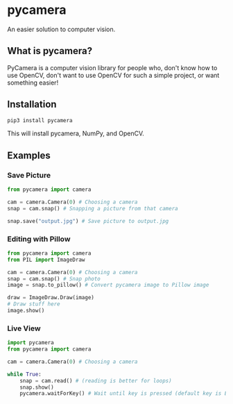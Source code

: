 # pycamera

An easier solution to computer vision.

## What is pycamera?

PyCamera is a computer vision library for people who, don't know how to use OpenCV, don't want to use OpenCV for such a simple project, or want something easier!

## Installation

```sh
pip3 install pycamera
```

This will install pycamera, NumPy, and OpenCV.

## Examples

### Save Picture
```python
from pycamera import camera

cam = camera.Camera(0) # Choosing a camera
snap = cam.snap() # Snapping a picture from that camera

snap.save("output.jpg") # Save picture to output.jpg
```

### Editing with Pillow

```python
from pycamera import camera
from PIL import ImageDraw

cam = camera.Camera(0) # Choosing a camera
snap = cam.snap() # Snap photo
image = snap.to_pillow() # Convert pycamera image to Pillow image

draw = ImageDraw.Draw(image)
# Draw stuff here
image.show()
```

### Live View

```python
import pycamera
from pycamera import camera

cam = camera.Camera(0) # Choosing a camera

while True:
    snap = cam.read() # (reading is better for loops)
    snap.show()
    pycamera.waitForKey() # Wait until key is pressed (default key is Escape)
```